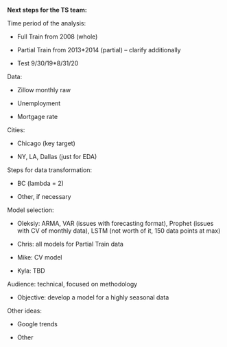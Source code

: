 **Next steps for the TS team:**

Time period of the analysis:

* Full Train from 2008 (whole)

* Partial Train from 2013*2014 (partial) – clarify additionally

* Test 9/30/19*8/31/20

Data:

* Zillow monthly raw

* Unemployment

* Mortgage rate

Cities:

* Chicago (key target)

* NY, LA, Dallas (just for EDA)

Steps for data transformation:

* BC (lambda = 2)

* Other, if necessary

Model selection:

* Oleksiy: ARMA, VAR (issues with forecasting format), Prophet (issues with CV of monthly data), LSTM (not worth of it, 150 data points at max)

* Chris: all models for Partial Train data

* Mike: CV model

* Kyla: TBD
 
Audience: technical, focused on methodology

* Objective: develop a model for a highly seasonal data 

Other ideas:

* Google trends

* Other

